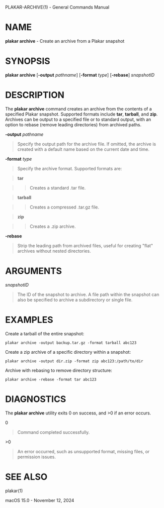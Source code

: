 PLAKAR-ARCHIVE(1) - General Commands Manual

# NAME

**plakar archive** - Create an archive from a Plakar snapshot

# SYNOPSIS

**plakar archive**
\[**-output**&nbsp;*pathname*]
\[**-format**&nbsp;*type*]
\[**-rebase**]
*snapshotID*

# DESCRIPTION

The
**plakar archive**
command creates an archive from the contents of a specified Plakar snapshot.
Supported formats include
**tar**,
**tarball**,
and
**zip**.
Archives can be output to a specified file or to standard output, with
an option to rebase (remove leading directories) from archived paths.

**-output** *pathname*

> Specify the output path for the archive file.
> If omitted, the archive is created with a default name based on the
> current date and time.

**-format** *type*

> Specify the archive format.
> Supported formats are:

> **tar**

> > Creates a standard .tar file.

> **tarball**

> > Creates a compressed .tar.gz file.

> **zip**

> > Creates a .zip archive.

**-rebase**

> Strip the leading path from archived files, useful for creating "flat"
> archives without nested directories.

# ARGUMENTS

*snapshotID*

> The ID of the snapshot to archive.
> A file path within the snapshot can also be specified to archive a
> subdirectory or single file.

# EXAMPLES

Create a tarball of the entire snapshot:

	plakar archive -output backup.tar.gz -format tarball abc123

Create a zip archive of a specific directory within a snapshot:

	plakar archive -output dir.zip -format zip abc123:/path/to/dir

Archive with rebasing to remove directory structure:

	plakar archive -rebase -format tar abc123

# DIAGNOSTICS

The **plakar archive** utility exits&#160;0 on success, and&#160;&gt;0 if an error occurs.

0

> Command completed successfully.

&gt;0

> An error occurred, such as unsupported format, missing files, or
> permission issues.

# SEE ALSO

plakar(1)

macOS 15.0 - November 12, 2024
